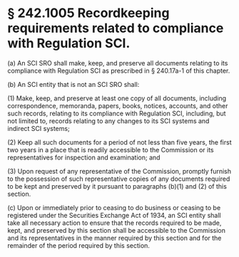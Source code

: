 # § 242.1005   Recordkeeping requirements related to compliance with Regulation SCI.

(a) An SCI SRO shall make, keep, and preserve all documents relating to its compliance with Regulation SCI as prescribed in § 240.17a-1 of this chapter.


(b) An SCI entity that is not an SCI SRO shall:


(1) Make, keep, and preserve at least one copy of all documents, including correspondence, memoranda, papers, books, notices, accounts, and other such records, relating to its compliance with Regulation SCI, including, but not limited to, records relating to any changes to its SCI systems and indirect SCI systems;


(2) Keep all such documents for a period of not less than five years, the first two years in a place that is readily accessible to the Commission or its representatives for inspection and examination; and


(3) Upon request of any representative of the Commission, promptly furnish to the possession of such representative copies of any documents required to be kept and preserved by it pursuant to paragraphs (b)(1) and (2) of this section.


(c) Upon or immediately prior to ceasing to do business or ceasing to be registered under the Securities Exchange Act of 1934, an SCI entity shall take all necessary action to ensure that the records required to be made, kept, and preserved by this section shall be accessible to the Commission and its representatives in the manner required by this section and for the remainder of the period required by this section.




